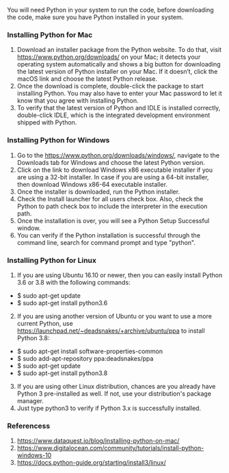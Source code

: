 You will need Python in your system to run the code, before downloading the code, make sure you have Python installed in your system.

### Installing Python for Mac
1. Download an installer package from the Python website. To do that, visit https://www.python.org/downloads/ on your Mac; it detects your operating system automatically and shows a big button for downloading the latest version of Python installer on your Mac. If it doesn’t, click the macOS link and choose the latest Python release.
2. Once the download is complete, double-click the package to start installing Python. You may also have to enter your Mac password to let it know that you agree with installing Python.
3. To verify that the latest version of Python and IDLE is installed correctly, double-click IDLE, which is the integrated development environment shipped with Python. 

### Installing Python for Windows
1. Go to the https://www.python.org/downloads/windows/, navigate to the Downloads tab for Windows and choose the latest Python version.
2. Click on the link to download Windows x86 executable installer if you are using a 32-bit installer. In case if you are using a 64-bit installer, then download Windows x86-64 executable installer.
3. Once the installer is downloaded, run the Python installer.
4. Check the Install launcher for all users check box. Also, check the Python to path check box to include the interpreter in the execution path.
5. Once the installation is over, you will see a Python Setup Successful window.
6. You can verify if the Python installation is successful through the command line, search for command prompt and type "python".

### Installing Python for Linux
1. If you are using Ubuntu 16.10 or newer, then you can easily install Python 3.6 or 3.8 with the following commands:
- $ sudo apt-get update
- $ sudo apt-get install python3.6
2. If you are using another version of Ubuntu or you want to use a more current Python, use https://launchpad.net/~deadsnakes/+archive/ubuntu/ppa to install Python 3.8:
- $ sudo apt-get install software-properties-common
- $ sudo add-apt-repository ppa:deadsnakes/ppa
- $ sudo apt-get update
- $ sudo apt-get install python3.8
3. If you are using other Linux distribution, chances are you already have Python 3 pre-installed as well. If not, use your distribution's package manager. 
4. Just type python3 to verify if Python 3.x is successfully installed.

### Referencess
1. https://www.dataquest.io/blog/installing-python-on-mac/
2. https://www.digitalocean.com/community/tutorials/install-python-windows-10
3. https://docs.python-guide.org/starting/install3/linux/
